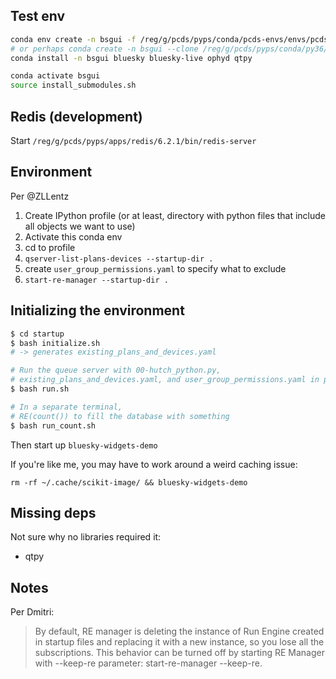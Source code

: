 Test env
--------

```bash
conda env create -n bsgui -f /reg/g/pcds/pyps/conda/pcds-envs/envs/pcds/env.yaml
# or perhaps conda create -n bsgui --clone /reg/g/pcds/pyps/conda/py36/envs/pcds-4.1.2/
conda install -n bsgui bluesky bluesky-live ophyd qtpy

conda activate bsgui
source install_submodules.sh
```

Redis (development)
-------------------

Start ``/reg/g/pcds/pyps/apps/redis/6.2.1/bin/redis-server``


Environment
-----------

Per @ZLLentz

1. Create IPython profile (or at least, directory with python files that include all objects we want to use)
2. Activate this conda env
3. cd to profile
4. `qserver-list-plans-devices --startup-dir .`
5. create `user_group_permissions.yaml` to specify what to exclude
6. `start-re-manager --startup-dir .`


Initializing the environment
----------------------------

```bash
$ cd startup
$ bash initialize.sh
# -> generates existing_plans_and_devices.yaml

# Run the queue server with 00-hutch_python.py,
# existing_plans_and_devices.yaml, and user_group_permissions.yaml in place
$ bash run.sh

# In a separate terminal,
# RE(count()) to fill the database with something
$ bash run_count.sh
```

Then start up ``bluesky-widgets-demo``

If you're like me, you may have to work around a weird caching issue:
```
rm -rf ~/.cache/scikit-image/ && bluesky-widgets-demo
```

Missing deps
------------

Not sure why no libraries required it:

* qtpy


Notes
-----

Per Dmitri:

> By default, RE manager is deleting the instance of Run Engine created in
> startup files and replacing it with a new instance, so you lose all the
> subscriptions. This behavior can be turned off by starting RE Manager with
> --keep-re parameter: start-re-manager --keep-re.
